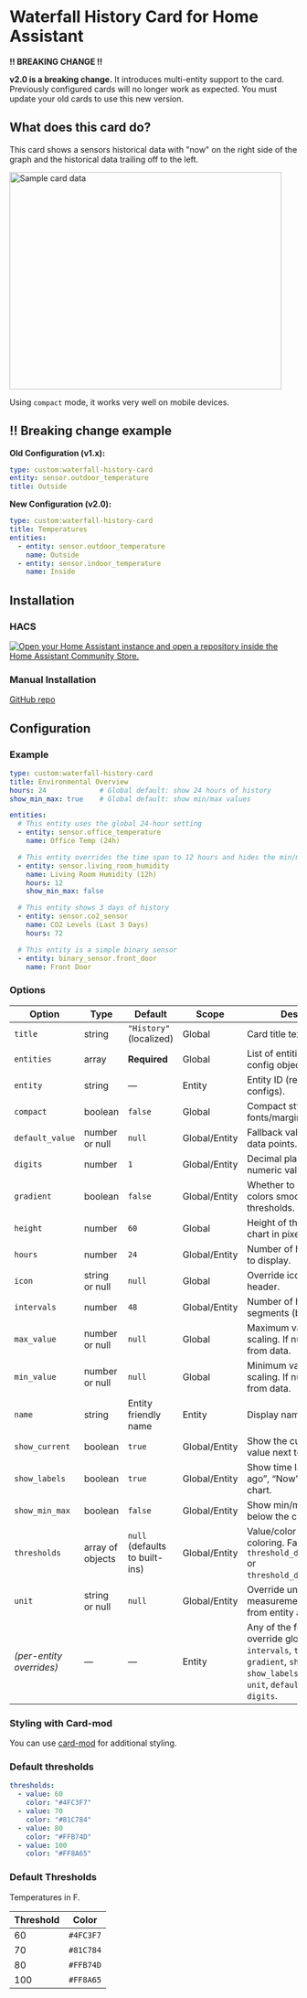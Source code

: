 # Waterfall History Card for Home Assistant

**‼️ BREAKING CHANGE ‼️**

**v2.0 is a breaking change.**  It introduces multi-entity support to the card.  Previously configured cards will no longer work as expected.  You must update your old cards to use this new version.

## What does this card do?

This card shows a sensors historical data with "now" on the right side of the graph and the historical data trailing off to the left.

<img width="476" height="380" alt="Sample card data" src="https://github.com/user-attachments/assets/8bcc7253-d042-43e2-8d68-30bf7b667b91" />

Using ```compact``` mode, it works very well on mobile devices.

## ‼️ Breaking change example

**Old Configuration (v1.x):**
```yaml
type: custom:waterfall-history-card
entity: sensor.outdoor_temperature
title: Outside
```

**New Configuration (v2.0):**
```yaml
type: custom:waterfall-history-card
title: Temperatures
entities:
  - entity: sensor.outdoor_temperature
    name: Outside
  - entity: sensor.indoor_temperature
    name: Inside
```

## Installation

### HACS

[![Open your Home Assistant instance and open a repository inside the Home Assistant Community Store.](https://my.home-assistant.io/badges/hacs_repository.svg)](https://my.home-assistant.io/redirect/hacs_repository/?owner=sxdjt&repository=horizontal-waterfall-history-card)

### Manual Installation

[GitHub repo](https://github.com/sxdjt/horizontal-waterfall-history-card)

## Configuration

### Example
```yaml
type: custom:waterfall-history-card
title: Environmental Overview
hours: 24             # Global default: show 24 hours of history
show_min_max: true    # Global default: show min/max values

entities:
  # This entity uses the global 24-hour setting
  - entity: sensor.office_temperature
    name: Office Temp (24h)

  # This entity overrides the time span to 12 hours and hides the min/max labels
  - entity: sensor.living_room_humidity
    name: Living Room Humidity (12h)
    hours: 12
    show_min_max: false

  # This entity shows 3 days of history
  - entity: sensor.co2_sensor
    name: CO2 Levels (Last 3 Days)
    hours: 72

  # This entity is a simple binary sensor
  - entity: binary_sensor.front_door
    name: Front Door
```

### Options

| Option                   | Type             | Default                        | Scope         | Description                                                                                                                                                                 |
| ------------------------ | ---------------- | ------------------------------ | ------------- | -------------------- |
| `title`                  | string           | `"History"` (localized)        | Global        | Card title text.                                            
| `entities`               | array            | **Required**                   | Global        | List of entities or entity config objects to display.|
| `entity`                 | string           | —                              | Entity        | Entity ID (required in entity configs).|
| `compact`                | boolean          | `false`                        | Global        | Compact style — smaller fonts/margins.|
| `default_value`          | number or null   | `null`                         | Global/Entity | Fallback value for missing data points.|
| `digits`                 | number           | `1`                            | Global/Entity | Decimal places to show for numeric values.|
| `gradient`               | boolean          | `false`                        | Global/Entity | Whether to interpolate colors smoothly between thresholds.|
| `height`                 | number           | `60`                           | Global        | Height of the waterfall chart in pixels.|
| `hours`                  | number           | `24`                           | Global/Entity | Number of hours of history to display.|
| `icon`                   | string or null   | `null`                         | Global        | Override icon in the card header.|
| `intervals`              | number           | `48`                           | Global/Entity | Number of history segments (bars).|
| `max_value`              | number or null   | `null`                         | Global        | Maximum value for color scaling. If null, calculated from data.|
| `min_value`              | number or null   | `null`                         | Global        | Minimum value for color scaling. If null, calculated from data.|
| `name`                   | string           | Entity friendly name           | Entity        | Display name for the entity.|
| `show_current`           | boolean          | `true`                         | Global/Entity | Show the current entity value next to its name.|
| `show_labels`            | boolean          | `true`                         | Global/Entity | Show time labels (“x h ago”, “Now”) under the chart.|
| `show_min_max`           | boolean          | `false`                        | Global/Entity | Show min/max values below the chart.|
| `thresholds`             | array of objects | `null` (defaults to built-ins) | Global/Entity | Value/color pairs for bar coloring. Falls back to `threshold_default_number` or `threshold_default_boolean`.|
| `unit`                   | string or null   | `null`                         | Global/Entity | Override unit of measurement (otherwise from entity attributes).|
| *(per-entity overrides)* | —                | —                              | Entity        | Any of the following can override global: `hours`, `intervals`, `thresholds`, `gradient`, `show_current`, `show_labels`, `show_min_max`, `unit`, `default_value`, `digits`. |

### Styling with Card-mod

You can use [card-mod](https://github.com/thomasloven/lovelace-card-mod) for additional styling.

### Default thresholds

```yaml
thresholds:
  - value: 60
    color: "#4FC3F7"
  - value: 70
    color: "#81C784"
  - value: 80
    color: "#FFB74D"
  - value: 100
    color: "#FF8A65"
```

### Default Thresholds

Temperatures in F.

| Threshold | Color     |
|-----------|-----------|
| 60        | `#4FC3F7` |
| 70        | `#81C784` |
| 80        | `#FFB74D` |
| 100       | `#FF8A65` |

